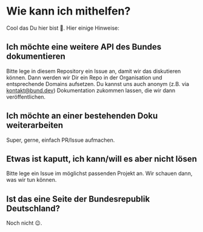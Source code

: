 # Wie kann ich mithelfen?
Cool das Du hier bist 🎉. Hier einige Hinweise:

## Ich möchte eine weitere API des Bundes dokumentieren
Bitte lege in diesem Repository ein Issue an, damit wir das diskutieren können. Dann werden wir Dir ein Repo in der Organisation und entsprechende Domains aufsetzen. Du kannst uns auch anonym (z.B. via kontakt@bund.dev) Dokumentation zukommen lassen, die wir dann veröffentlichen.

## Ich möchte an einer bestehenden Doku weiterarbeiten
Super, gerne, einfach PR/Issue aufmachen.

## Etwas ist kaputt, ich kann/will es aber nicht lösen
Bitte lege ein Issue im möglichst passenden Projekt an. Wir schauen dann, was wir tun können.

## Ist das eine Seite der Bundesrepublik Deutschland?
Noch nicht 😉.
